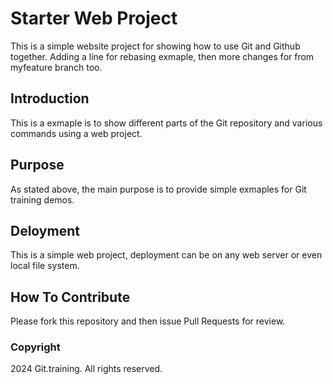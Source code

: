 # Starter Web Project

This is a simple website project for showing how to use Git and Github together. Adding a line for rebasing exmaple, then more changes for from myfeature branch too.

## Introduction

This is a exmaple is to show different parts of the Git repository and various commands using a web project.

## Purpose

As stated above, the main purpose is to provide simple exmaples for Git training demos.

## Deloyment

This is a simple web project, deployment can be on any web server or even local file system.

## How To Contribute

Please fork this repository and then issue Pull Requests for review.

### Copyright

2024 Git.training. All rights reserved.